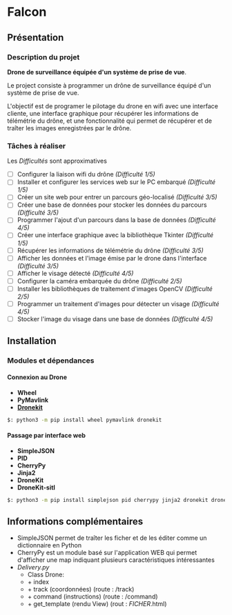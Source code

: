 # Falcon

## Présentation

### Description du projet

**Drone de surveillance équipée d'un système de prise de vue**.

Le project consiste à programmer un drône de surveillance équipé d'un système de prise de vue.

L'objectif est de programer le pilotage du drone en wifi avec une interface cliente, une interface graphique pour récupérer les informations de télémétrie du drône, et une fonctionnalité qui permet de récupérer et de traîter les images enregistrées par le drône.

### Tâches à réaliser

Les *Difficultés* sont approximatives

- [ ] Configurer la liaison wifi du drône *(Difficulté 1/5)*
- [ ] Installer et configurer les services web sur le PC embarqué *(Difficulté 1/5)*
- [ ] Créer un site web pour entrer un parcours géo-localisé *(Difficulté 3/5)*
- [ ] Créer une base de données pour stocker les données du parcours *(Difficulté 3/5)*
- [ ] Programmer l'ajout d'un parcours dans la base de données *(Difficulté 4/5)*
- [ ] Créer une interface graphique avec la bibliothèque Tkinter *(Difficulté 1/5)*
- [ ] Récupérer les informations de télémétrie du drône *(Difficulté 3/5)*
- [ ] Afficher les données et l'image émise par le drone dans l'interface *(Difficulté 3/5)*
- [ ] Afficher le visage détecté *(Difficulté 4/5)*
- [ ] Configurer la caméra embarquée du drône *(Difficulté 2/5)*
- [ ] Installer les bibliothèques de traitement d'images OpenCV *(Difficulté 2/5)*
- [ ] Programmer un traitement d'images pour détecter un visage *(Difficulté 4/5)*
- [ ] Stocker l'image du visage dans une base de données *(Difficulté 4/5)*

## Installation

### Modules et dépendances

#### Connexion au Drone

- **Wheel**
- **PyMavlink**
- **[Dronekit](https://github.com/dronekit/dronekit-python)**

```bash
$: python3 -m pip install wheel pymavlink dronekit
```

#### Passage par interface web

- **SimpleJSON**
- **PID**
- **CherryPy**
- **Jinja2**
- **DroneKit**
- **DroneKit-sitl**

```bash
$: python3 -m pip install simplejson pid cherrypy jinja2 dronekit dronekit-sitl
```

## Informations complémentaires

- SimpleJSON permet de traîter les ficher et de les éditer comme un dictionnaire en Python
- CherryPy est un module basé sur l'application WEB qui permet d'afficher une map indiquant plusieurs caractéristiques intéressantes
- *Delivery.py*
  - Class Drone:
  - \+ index
  - \+ track (coordonnées) (route : /track)
  - \+ command (instructions) (route : /command)
  - \+ get_template (rendu View) (rout : *FICHER*.html)